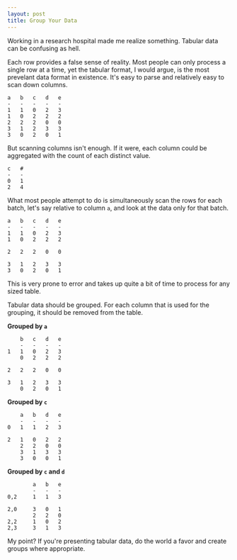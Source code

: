 ```yaml
---
layout: post
title: Group Your Data
---
```


Working in a research hospital made me realize something. Tabular data can be confusing as hell.

Each row provides a false sense of reality. Most people can only process a single row at a time, yet the tabular format, I would argue, is the most prevelant data format in existence. It's easy to parse and relatively easy to scan down columns.

```
a	b	c	d	e
-	-	-	-	-
1	1	0	2	3
1	0	2	2	2
2	2	2	0	0
3	1	2	3	3
3	0	2	0	1
```

But scanning columns isn't enough. If it were, each column could be aggregated with the count of each distinct value.

```
c	#	
-	-
0	1
2	4
```

What most people attempt to do is simultaneously scan the rows for each batch, let's say relative to column `a`, and look at the data only for that batch.

```
a	b	c	d	e
-	-	-	-	-
1	1	0	2	3
1	0	2	2	2

2	2	2	0	0

3	1	2	3	3
3	0	2	0	1
```

This is very prone to error and takes up quite a bit of time to process for any sized table.

Tabular data should be grouped. For each column that is used for the grouping, it should be removed from the table.

**Grouped by `a`**

```
	b	c	d	e
	-	-	-	-
1	1	0	2	3
	0	2	2	2

2	2	2	0	0

3	1	2	3	3
	0	2	0	1
```

**Grouped by `c`**

```
	a	b	d	e
	-	-	-	-
0	1	1	2	3

2	1	0	2	2
	2	2	0	0
	3	1	3	3
	3	0	0	1
```

**Grouped by `c` and `d`**

```
		a	b	e
		-	-	-
0,2		1	1	3

2,0		3	0	1
		2	2	0
2,2		1	0	2
2,3		3	1	3
```

My point? If you're presenting tabular data, do the world a favor and create groups where appropriate.